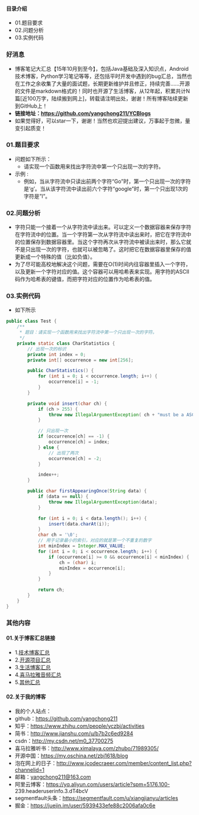 #### 目录介绍
- 01.题目要求
- 02.问题分析
- 03.实例代码



### 好消息
- 博客笔记大汇总【15年10月到至今】，包括Java基础及深入知识点，Android技术博客，Python学习笔记等等，还包括平时开发中遇到的bug汇总，当然也在工作之余收集了大量的面试题，长期更新维护并且修正，持续完善……开源的文件是markdown格式的！同时也开源了生活博客，从12年起，积累共计N篇[近100万字，陆续搬到网上]，转载请注明出处，谢谢！所有博客陆续更新到GitHub上！
- **链接地址：https://github.com/yangchong211/YCBlogs**
- 如果觉得好，可以star一下，谢谢！当然也欢迎提出建议，万事起于忽微，量变引起质变！






### 01.题目要求
- 问题如下所示：
    - 请实现一个函数用来找出字符流中第一个只出现一次的字符。
- 示例 :
    - 例如，当从字符流中只读出前两个字符“Go”时，第一个只出现一次的字符是‘g’。当从该字符流中读出前六个字符“google”时，第一个只出现1次的字符是”l”。




### 02.问题分析
- 字符只能一个接着一个从字符流中读出来。可以定义一个数据容器来保存字符在字符流中的位置。当一个字符第一次从字符流中读出来时，把它在字符流中的位置保存到数据容器里。当这个字符再次从字符流中被读出来时，那么它就不是只出现一次的字符，也就可以被忽略了。这时把它在数据容器里保存的值更新成一个特殊的值（比如负值）。 
- 为了尽可能高校地解决这个问题，需要在O(1)时间内往容器里插入一个字符，以及更新一个字符对应的值。这个容器可以用哈希表来实现。用字符的ASCII码作为哈希表的键值，而把字符对应的位置作为哈希表的值。


### 03.实例代码
- 如下所示
```java
public class Test {
    /**
     * 题目：请实现一个函数用来找出字符流中第一个只出现一次的字符。
     */
    private static class CharStatistics {
        // 出现一次的标识
        private int index = 0;
        private int[] occurrence = new int[256];

        public CharStatistics() {
            for (int i = 0; i < occurrence.length; i++) {
                occurrence[i] = -1;
            }
        }

        private void insert(char ch) {
            if (ch > 255) {
                throw new IllegalArgumentException( ch + "must be a ASCII char");
            }

            // 只出现一次
            if (occurrence[ch] == -1) {
                occurrence[ch] = index;
            } else {
                // 出现了两次
                occurrence[ch] = -2;
            }

            index++;
        }

        public char firstAppearingOnce(String data) {
            if (data == null) {
                throw new IllegalArgumentException(data);
            }

            for (int i = 0; i < data.length(); i++) {
                insert(data.charAt(i));
            }
            char ch = '\0';
            // 用于记录最小的索引，对应的就是第一个不重复的数字
            int minIndex = Integer.MAX_VALUE;
            for (int i = 0; i < occurrence.length; i++) {
                if (occurrence[i] >= 0 && occurrence[i] < minIndex) {
                    ch = (char) i;
                    minIndex = occurrence[i];
                }
            }

            return ch;
        }
    }
}
```



### 其他内容
#### 01.关于博客汇总链接
- 1.[技术博客汇总](https://www.jianshu.com/p/614cb839182c)
- 2.[开源项目汇总](https://blog.csdn.net/m0_37700275/article/details/80863574)
- 3.[生活博客汇总](https://blog.csdn.net/m0_37700275/article/details/79832978)
- 4.[喜马拉雅音频汇总](https://www.jianshu.com/p/f665de16d1eb)
- 5.[其他汇总](https://www.jianshu.com/p/53017c3fc75d)



#### 02.关于我的博客
- 我的个人站点：
- github：https://github.com/yangchong211
- 知乎：https://www.zhihu.com/people/yczbj/activities
- 简书：http://www.jianshu.com/u/b7b2c6ed9284
- csdn：http://my.csdn.net/m0_37700275
- 喜马拉雅听书：http://www.ximalaya.com/zhubo/71989305/
- 开源中国：https://my.oschina.net/zbj1618/blog
- 泡在网上的日子：http://www.jcodecraeer.com/member/content_list.php?channelid=1
- 邮箱：yangchong211@163.com
- 阿里云博客：https://yq.aliyun.com/users/article?spm=5176.100- 239.headeruserinfo.3.dT4bcV
- segmentfault头条：https://segmentfault.com/u/xiangjianyu/articles
- 掘金：https://juejin.im/user/5939433efe88c2006afa0c6e










